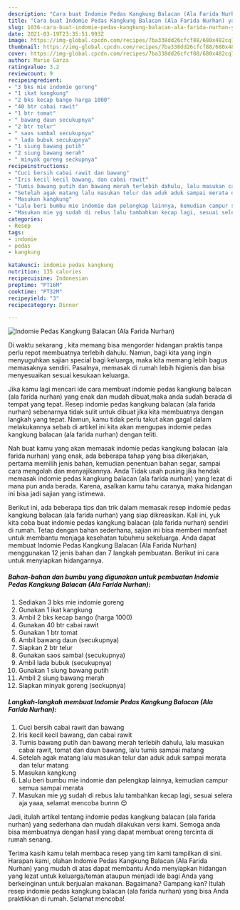 ```yaml
---
description: "Cara buat Indomie Pedas Kangkung Balacan (Ala Farida Nurhan) yang nikmat dan Mudah Dibuat"
title: "Cara buat Indomie Pedas Kangkung Balacan (Ala Farida Nurhan) yang nikmat dan Mudah Dibuat"
slug: 1036-cara-buat-indomie-pedas-kangkung-balacan-ala-farida-nurhan-yang-nikmat-dan-mudah-dibuat
date: 2021-03-19T23:35:51.993Z
image: https://img-global.cpcdn.com/recipes/7ba338dd26cfcf88/680x482cq70/indomie-pedas-kangkung-balacan-ala-farida-nurhan-foto-resep-utama.jpg
thumbnail: https://img-global.cpcdn.com/recipes/7ba338dd26cfcf88/680x482cq70/indomie-pedas-kangkung-balacan-ala-farida-nurhan-foto-resep-utama.jpg
cover: https://img-global.cpcdn.com/recipes/7ba338dd26cfcf88/680x482cq70/indomie-pedas-kangkung-balacan-ala-farida-nurhan-foto-resep-utama.jpg
author: Mario Garza
ratingvalue: 3.2
reviewcount: 9
recipeingredient:
- "3 bks mie indomie goreng"
- "1 ikat kangkung"
- "2 bks kecap bango harga 1000"
- "40 btr cabai rawit"
- "1 btr tomat"
- " bawang daun secukupnya"
- "2 btr telur"
- " saos sambal secukupnya"
- " lada bubuk secukupnya"
- "1 siung bawang putih"
- "2 siung bawang merah"
- " minyak goreng seckupnya"
recipeinstructions:
- "Cuci bersih cabai rawit dan bawang"
- "Iris kecil kecil bawang, dan cabai rawit"
- "Tumis bawang putih dan bawang merah terlebih dahulu, lalu masukan cabai rawit, tomat dan daun bawang, lalu tumis sampai matang"
- "Setelah agak matang lalu masukan telur dan aduk aduk sampai merata dan telur matang"
- "Masukan kangkung"
- "Lalu beri bumbu mie indomie dan pelengkap lainnya, kemudian campur semua sampai merata"
- "Masukan mie yg sudah di rebus lalu tambahkan kecap lagi, sesuai selera aja yaaa, selamat mencoba bunnn 😍"
categories:
- Resep
tags:
- indomie
- pedas
- kangkung

katakunci: indomie pedas kangkung 
nutrition: 135 calories
recipecuisine: Indonesian
preptime: "PT16M"
cooktime: "PT32M"
recipeyield: "3"
recipecategory: Dinner

---
```



![Indomie Pedas Kangkung Balacan (Ala Farida Nurhan)](https://img-global.cpcdn.com/recipes/7ba338dd26cfcf88/680x482cq70/indomie-pedas-kangkung-balacan-ala-farida-nurhan-foto-resep-utama.jpg)

Di waktu  sekarang , kita memang bisa mengorder hidangan praktis tanpa perlu repot membuatnya terlebih dahulu. Namun, bagi kita yang ingin menyuguhkan sajian special bagi keluarga, maka kita memang lebih bagus memasaknya sendiri. Pasalnya, memasak di rumah lebih higienis dan bisa menyesuaikan sesuai kesukaan keluarga.

Jika kamu lagi mencari ide cara membuat indomie pedas kangkung balacan (ala farida nurhan) yang enak dan mudah dibuat,maka anda sudah berada di tempat yang tepat. Resep indomie pedas kangkung balacan (ala farida nurhan)  sebenarnya tidak sulit untuk dibuat jika kita membuatnya dengan langkah yang tepat. Namun, kamu tidak perlu takut akan gagal dalam melakukannya 
sebab di artikel ini kita akan mengupas indomie pedas kangkung balacan (ala farida nurhan) dengan teliti.  



Nah buat kamu yang akan memasak indomie pedas kangkung balacan (ala farida nurhan) yang enak, ada beberapa tahap yang bisa dikerjakan, pertama memilih jenis bahan, kemudian penentuan bahan segar, sampai cara mengolah dan menyajikannya. Anda Tidak usah pusing jika hendak memasak indomie pedas kangkung balacan (ala farida nurhan) yang lezat di mana pun anda berada. Karena, asalkan kamu  tahu caranya, maka hidangan ini bisa jadi sajian yang istimewa.

Berikut ini, ada beberapa tips dan trik dalam memasak resep indomie pedas kangkung balacan (ala farida nurhan) yang siap dikreasikan. Kali ini, yuk kita coba buat indomie pedas kangkung balacan (ala farida nurhan) sendiri di rumah. Tetap dengan bahan sederhana, sajian ini bisa memberi manfaat untuk membantu menjaga kesehatan tubuhmu sekeluarga. Anda dapat membuat Indomie Pedas Kangkung Balacan (Ala Farida Nurhan) menggunakan 12 jenis bahan dan 7 langkah pembuatan. Berikut ini cara untuk menyiapkan hidangannya.

<!--inarticleads1-->

##### Bahan-bahan dan bumbu yang digunakan untuk pembuatan Indomie Pedas Kangkung Balacan (Ala Farida Nurhan):

1. Sediakan 3 bks mie indomie goreng
1. Gunakan 1 ikat kangkung
1. Ambil 2 bks kecap bango (harga 1000)
1. Gunakan 40 btr cabai rawit
1. Gunakan 1 btr tomat
1. Ambil  bawang daun (secukupnya)
1. Siapkan 2 btr telur
1. Gunakan  saos sambal (secukupnya)
1. Ambil  lada bubuk (secukupnya)
1. Gunakan 1 siung bawang putih
1. Ambil 2 siung bawang merah
1. Siapkan  minyak goreng (seckupnya)




<!--inarticleads2-->

##### Langkah-langkah membuat Indomie Pedas Kangkung Balacan (Ala Farida Nurhan):

1. Cuci bersih cabai rawit dan bawang
1. Iris kecil kecil bawang, dan cabai rawit
1. Tumis bawang putih dan bawang merah terlebih dahulu, lalu masukan cabai rawit, tomat dan daun bawang, lalu tumis sampai matang
1. Setelah agak matang lalu masukan telur dan aduk aduk sampai merata dan telur matang
1. Masukan kangkung
1. Lalu beri bumbu mie indomie dan pelengkap lainnya, kemudian campur semua sampai merata
1. Masukan mie yg sudah di rebus lalu tambahkan kecap lagi, sesuai selera aja yaaa, selamat mencoba bunnn 😍




Jadi, itulah artikel tentang  indomie pedas kangkung balacan (ala farida nurhan)  yang sederhana dan mudah dilakukan versi kami. Semoga anda bisa membuatnya dengan hasil yang dapat membuat oreng tercinta di rumah senang. 

Terima kasih kamu telah membaca resep yang tim kami tampilkan di sini. Harapan kami, olahan  Indomie Pedas Kangkung Balacan (Ala Farida Nurhan) yang mudah di atas dapat membantu Anda menyiapkan hidangan yang lezat untuk keluarga/teman ataupun menjadi ide bagi Anda yang berkeinginan untuk berjualan makanan. Bagaimana? Gampang kan? Itulah resep indomie pedas kangkung balacan (ala farida nurhan) yang bisa Anda praktikkan di rumah. Selamat mencoba!

